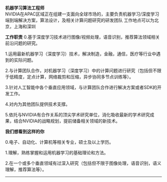 **机器学习算法工程师**  
NVIDIA在APAC区域正在组建一支面向全球市场的，主要负责机器学习/深度学习端到端解决方案，算法设计，及相关计算问题研究的研发团队 
工作地点可以为北京，上海和深圳  

**工作职责**
0.基于深度学习技术进行图像/视频处理，语音识别，推荐算法领域相关前沿问题的研究。

1.运用最新机器学习（深度学习）技术，解决制造，金融，通信，医疗等行业中遇到的实际问题。

2.与计算团队合作，对机器学习（深度学习）中的计算问题进行研究（包括但不限于低精度，定点计算，网络裁剪和压缩，异步协同多节点训练等）。

3.针对人工智能中各个垂直应用领域，与计算团队合作进行解决方案或者SDK的开发工作。

4.对内为其他团队提供技术支撑。

5.依托与NVIDIA有合作关系的顶尖学术研究单位，消化吸收最新的学术研究成果，结合NVIDIA的战略规划，提前储备相关领域的新技术。

**我们想看到这样的你**  

0.电子、自动化、计算机等相关专业，硕士及以上学历。  

1.理解，熟练掌握和运用机器学习的基础理论和方法。  

2.在一个或多个垂直领域有过深入研究（包括但不限于图像处理，语音识别，语义理解，推荐算法等）。  

----

